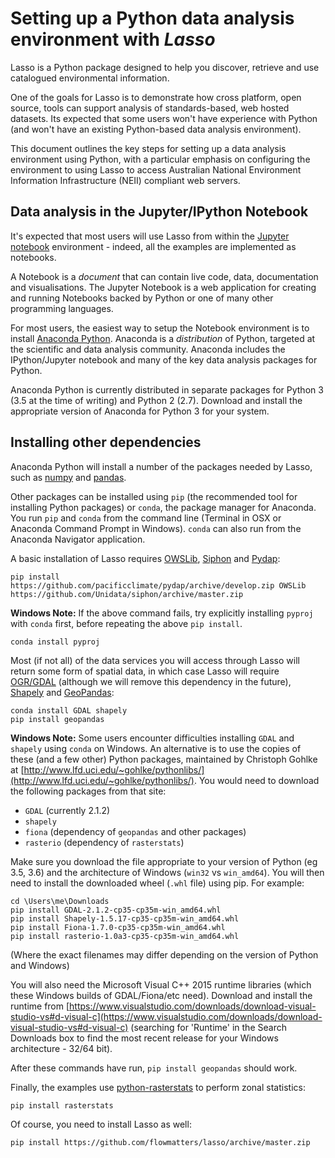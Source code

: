 # Setting up a Python data analysis environment with _Lasso_

Lasso is a Python package designed to help you discover, retrieve and use catalogued environmental information.

One of the goals for Lasso is to demonstrate how cross platform, open source, tools can support analysis of standards-based, web hosted datasets. Its expected that some users won't have experience with Python (and won't have an existing Python-based data analysis environment).

This document outlines the key steps for setting up a data analysis environment using Python, with a particular emphasis on configuring the environment to using Lasso to access Australian National Environment Information Infrastructure (NEII) compliant web servers.


## Data analysis in the Jupyter/IPython Notebook

It's expected that most users will use Lasso from within the [Jupyter notebook](http://jupyter.org/) environment - indeed, all the examples are implemented as notebooks.

A Notebook is a _document_ that can contain live code, data, documentation and visualisations. The Jupyter Notebook is a web application for creating and running Notebooks backed by Python or one of many other programming languages.

For most users, the easiest way to setup the Notebook environment is to install [Anaconda Python](https://www.continuum.io/downloads). Anaconda is a _distribution_ of Python, targeted at the scientific and data analysis community. Anaconda includes the IPython/Jupyter notebook and many of the key data analysis packages for Python.

Anaconda Python is currently distributed in separate packages for Python 3 (3.5 at the time of writing) and Python 2 (2.7). Download and install the appropriate version of Anaconda for Python 3 for your system.

## Installing other dependencies

Anaconda Python will install a number of the packages needed by Lasso, such as [numpy](http://www.numpy.org/) and [pandas](http://pandas.pydata.org/).

Other packages can be installed using `pip` (the recommended tool for installing Python packages) or `conda`, the package manager for Anaconda. You run `pip` and `conda` from the command line (Terminal in OSX or Anaconda Command Prompt in Windows). `conda` can also run from the Anaconda Navigator application.

A basic installation of Lasso requires [OWSLib](https://geopython.github.io/OWSLib/), [Siphon](https://github.com/Unidata/siphon) and [Pydap](http://www.pydap.org/):

```
pip install https://github.com/pacificclimate/pydap/archive/develop.zip OWSLib https://github.com/Unidata/siphon/archive/master.zip
```
**Windows Note:** If the above command fails, try explicitly installing `pyproj` with `conda` first, before repeating the above `pip install`.

```
conda install pyproj
```
Most (if not all) of the data services you will access through Lasso will return some form of spatial data, in which case Lasso will require [OGR/GDAL](https://pypi.python.org/pypi/GDAL/)  (although we will remove this dependency in the future), [Shapely](https://pypi.python.org/pypi/Shapely) and [GeoPandas](http://geopandas.org/):

```
conda install GDAL shapely
pip install geopandas
```
**Windows Note:** Some users encounter difficulties installing `GDAL` and `shapely` using `conda` on Windows. An alternative is to use the copies of these (and a few other) Python packages, maintained by Christoph Gohlke at [http://www.lfd.uci.edu/~gohlke/pythonlibs/](http://www.lfd.uci.edu/~gohlke/pythonlibs/). You would need to download the following packages from that site:

* `GDAL` (currently 2.1.2)
* `shapely`
* `fiona` (dependency of `geopandas` and other packages)
* `rasterio` (dependency of `rasterstats`)

Make sure you download the file appropriate to your version of Python (eg 3.5, 3.6) and the architecture of Windows (`win32` vs `win_amd64`). You will then need to install the downloaded wheel (`.whl` file) using pip. For example:

```
cd \Users\me\Downloads
pip install GDAL‑2.1.2‑cp35‑cp35m‑win_amd64.whl
pip install Shapely‑1.5.17‑cp35‑cp35m‑win_amd64.whl
pip install Fiona‑1.7.0‑cp35‑cp35m‑win_amd64.whl
pip install rasterio‑1.0a3‑cp35‑cp35m‑win_amd64.whl
```

(Where the exact filenames may differ depending on the version of Python and Windows)

You will also need the Microsoft Visual C++ 2015 runtime libraries (which these Windows builds of GDAL/Fiona/etc need). Download and install the runtime from [https://www.visualstudio.com/downloads/download-visual-studio-vs#d-visual-c](https://www.visualstudio.com/downloads/download-visual-studio-vs#d-visual-c) (searching for 'Runtime' in the Search Downloads box to find the most recent release for your Windows architecture - 32/64 bit).

After these commands have run, `pip install geopandas` should work.

Finally, the examples use [python-rasterstats](https://github.com/perrygeo/python-rasterstats) to perform zonal statistics:

```
pip install rasterstats
```

Of course, you need to install Lasso as well:

```
pip install https://github.com/flowmatters/lasso/archive/master.zip
```

